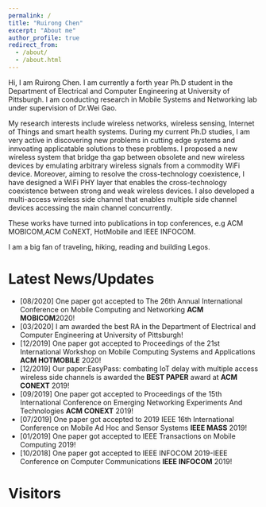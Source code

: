 ```yaml
---
permalink: /
title: "Ruirong Chen"
excerpt: "About me"
author_profile: true
redirect_from: 
  - /about/
  - /about.html
---
```


Hi, I am Ruirong Chen. I am currently a forth year Ph.D student in the Department of Electrical and Computer Engineering at University of Pittsburgh. I am conducting research in 
Mobile Systems and Networking lab under supervision of Dr.Wei Gao.

My research interests include wireless networks, wireless sensing, Internet of Things and smart health systems. During my current Ph.D studies, I am very active in discovering new problems in cutting edge systems and innvoating applicatable solutions to these problems.  I proposed a new wireless system that bridge tha gap between obsolete and new wireless devices by emulating arbitrary wireless signals from a commodity WiFi device. Moreover, aiming to resolve the cross-technology coexistence, I have designed a WiFi PHY layer that  enables the cross-technology coexistence between strong and weak wireless devices. I also developed a multi-access wireless side channel that enables multiple side channel devices accessing the main channel concurrently.

These works have turned into publications in top conferences, e.g ACM MOBICOM,ACM CoNEXT, HotMobile and IEEE INFOCOM.

I am a big fan of traveling, hiking, reading and building Legos. 


Latest News/Updates
======
* [08/2020] One paper got accepted to The 26th Annual International Conference on Mobile Computing and Networking <b>ACM MOBICOM</b>2020!
* [03/2020] I am awarded the best RA in the Department of Electrical and Computer Engineering at University of Pittsburgh!
* [12/2019] One paper got accepted to Proceedings of the 21st International Workshop on Mobile Computing Systems and Applications <b>ACM HOTMOBILE</b> 2020!
* [12/2019] Our paper:EasyPass: combating IoT delay with multiple access wireless side channels is awarded the <b> BEST PAPER</b> award at <b>ACM CONEXT</b> 2019!
* [09/2019] One paper got accepted to Proceedings of the 15th International Conference on Emerging Networking Experiments And Technologies <b>ACM CONEXT</b> 2019!
* [07/2019] One paper got accepted to 2019 IEEE 16th International Conference on Mobile Ad Hoc and Sensor Systems <b>IEEE MASS</b> 2019!
* [01/2019] One paper got accepted to IEEE Transactions on Mobile Computing 2019!
* [10/2018] One paper got accepted to IEEE INFOCOM 2019-IEEE Conference on Computer Communications <b>IEEE INFOCOM</b> 2019!

Visitors
======
<script type='text/javascript' id='clustrmaps' src='//cdn.clustrmaps.com/map_v2.js?cl=ffffff&w=150&t=n&d=N40a5EuoU0_aD0slAOOtsVLFLf1U4_uXFfshk3Ur-C4&co=0c8de8'></script>

